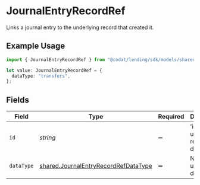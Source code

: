 # JournalEntryRecordRef

Links a journal entry to the underlying record that created it.

## Example Usage

```typescript
import { JournalEntryRecordRef } from "@codat/lending/sdk/models/shared";

let value: JournalEntryRecordRef = {
  dataType: "transfers",
};
```

## Fields

| Field                                                                                               | Type                                                                                                | Required                                                                                            | Description                                                                                         | Example                                                                                             |
| --------------------------------------------------------------------------------------------------- | --------------------------------------------------------------------------------------------------- | --------------------------------------------------------------------------------------------------- | --------------------------------------------------------------------------------------------------- | --------------------------------------------------------------------------------------------------- |
| `id`                                                                                                | *string*                                                                                            | :heavy_minus_sign:                                                                                  | 'id' of the underlying record or data type.                                                         |                                                                                                     |
| `dataType`                                                                                          | [shared.JournalEntryRecordRefDataType](../../../sdk/models/shared/journalentryrecordrefdatatype.md) | :heavy_minus_sign:                                                                                  | Name of underlying data type.                                                                       | transfers                                                                                           |